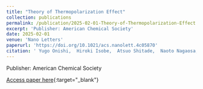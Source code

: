 ```yaml
---
title: "Theory of Thermopolarization Effect"
collection: publications
permalink: /publication/2025-02-01-Theory-of-Thermopolarization-Effect
excerpt: 'Publisher: American Chemical Society'
date: 2025-02-01
venue: 'Nano Letters'
paperurl: 'https://doi.org/10.1021/acs.nanolett.4c05870'
citation: ' Yugo Onishi,  Hiroki Isobe,  Atsuo Shitade,  Naoto Nagaosa, &quot;Theory of Thermopolarization Effect.&quot; Nano Letters, 2025.'
---
```

Publisher: American Chemical Society

[Access paper here](https://doi.org/10.1021/acs.nanolett.4c05870){:target="_blank"}
